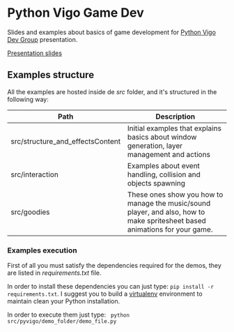 # Python Vigo Game Dev

Slides and examples about basics of game development for [Python Vigo Dev Group](https://www.python-vigo.es) presentation.

[Presentation slides](http://adoankim.github.io/python-vigo-gamedev/#/)

## Examples structure

All the examples are hosted inside de *src* folder, and it's structured in the following way:

 Path                            | Description
-------------------------------- | -------------
src/structure_and_effectsContent | Initial examples that explains basics about window generation, layer management and actions
src/interaction                  | Examples about event handling, collision and objects spawning
src/goodies                      | These ones show you how to manage the music/sound player, and also, how to make spritesheet based animations for your game.

### Examples execution
First of all you must satisfy the dependencies required for the demos, they are listed in *requirements.txt* file.

In order to install these dependencies you can just type: ```pip install -r requirements.txt```. I suggest you to build a [virtualenv](https://virtualenv.pypa.io/en/latest/) environment to maintain clean your Python installation.

In order to execute them just type: ``` python src/pyvigo/demo_folder/demo_file.py```



